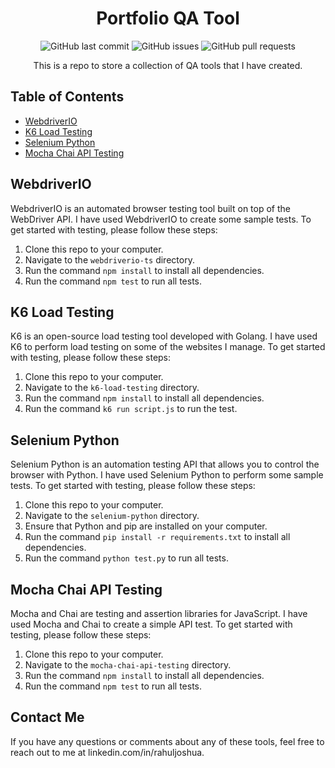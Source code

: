 <h1 align="center">Portfolio QA Tool</h1>

<p align="center">
  <img alt="GitHub last commit" src="https://img.shields.io/github/last-commit/rahuljoshua77/portfolio-qa-tool?style=flat-square">
  <img alt="GitHub issues" src="https://img.shields.io/github/issues/rahuljoshua77/portfolio-qa-tool?style=flat-square">
  <img alt="GitHub pull requests" src="https://img.shields.io/github/issues-pr/rahuljoshua77/portfolio-qa-tool?style=flat-square">
</p>

<p align="center">
  This is a repo to store a collection of QA tools that I have created.
</p>

## Table of Contents

- [WebdriverIO](#webdriverio)
- [K6 Load Testing](#k6-load-testing)
- [Selenium Python](#selenium-python)
- [Mocha Chai API Testing](#mocha-chai-api-testing)

## WebdriverIO

WebdriverIO is an automated browser testing tool built on top of the WebDriver API. I have used WebdriverIO to create some sample tests. To get started with testing, please follow these steps:

1. Clone this repo to your computer.
2. Navigate to the `webdriverio-ts` directory.
3. Run the command `npm install` to install all dependencies.
4. Run the command `npm test` to run all tests.

## K6 Load Testing

K6 is an open-source load testing tool developed with Golang. I have used K6 to perform load testing on some of the websites I manage. To get started with testing, please follow these steps:

1. Clone this repo to your computer.
2. Navigate to the `k6-load-testing` directory.
3. Run the command `npm install` to install all dependencies.
4. Run the command `k6 run script.js` to run the test.

## Selenium Python

Selenium Python is an automation testing API that allows you to control the browser with Python. I have used Selenium Python to perform some sample tests. To get started with testing, please follow these steps:

1. Clone this repo to your computer.
2. Navigate to the `selenium-python` directory.
3. Ensure that Python and pip are installed on your computer.
4. Run the command `pip install -r requirements.txt` to install all dependencies.
5. Run the command `python test.py` to run all tests.

## Mocha Chai API Testing

Mocha and Chai are testing and assertion libraries for JavaScript. I have used Mocha and Chai to create a simple API test. To get started with testing, please follow these steps:

1. Clone this repo to your computer.
2. Navigate to the `mocha-chai-api-testing` directory.
3. Run the command `npm install` to install all dependencies.
4. Run the command `npm test` to run all tests.

## Contact Me

If you have any questions or comments about any of these tools, feel free to reach out to me at linkedin.com/in/rahuljoshua.
